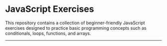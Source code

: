 # JavaScript Exercises

This repository contains a collection of beginner-friendly JavaScript exercises designed to practice basic programming concepts such as conditionals, loops, functions, and arrays.

---



 
